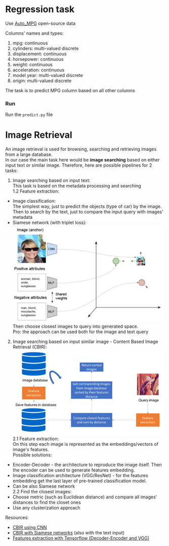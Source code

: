# Regression task
Use [Auto_MPG](https://archive.ics.uci.edu/ml/datasets/auto+mpg) open-source data <br>

Columns' names and types:
1. mpg: continuous
2. cylinders: multi-valued discrete
3. displacement: continuous
4. horsepower: continuous
5. weight: continuous
6. acceleration: continuous
7. model year: multi-valued discrete
8. origin: multi-valued discrete

The task is to predict MPG column based on all other columns

### Run
Run the `predict.py` file


# Image Retrieval
An image retrieval is used for browsing, searching and retrieving images from a large database.<br>
In our case the main task here would be **image searching** based on either input text or similar image.
Therefore, here are possible pipelines for 2 tasks:
1. Image searching based on input text:<br>
This task is based on the metadata processing and searching<br>
1.2 Feature extraction:
* Image classification:<br>
The simplest way, just to predict the objects (type of car) by the image.<br> 
Then to search by the text, just to compare the input query with images' metadata
* Siamese network (with triplet loss):<br>
![plot](assets/siamese_network.PNG)
Then choose closest images to query into generated space.<br>
Pro: the approach can be used both for the image and text query
2. Image searching based on input similar image - Content Based Image Retrieval (CBIR):<br>
![plot](assets/CBIR_pipeline.PNG)
2.1 Feature extraction: <br>
On this step each image is represented as the embeddings/vectors of image's features.<br>
Possible solutions:<br>
* Encoder-Decoder - the architecture to reproduce the image itself. Then the encoder can be used to generate features embedding.
* Image classification architecture (VGG/ResNet) - for the features embedding get the last layer of pre-trained classification model.
* Can be also Siamese network<br>
2.2 Find the closest images:
* Choose metric (such as Euclidean distance) and compare all images' distances to find the closet ones
* Use any clusterization approach 

Resources:
* [CBIR using CNN](https://medium.com/sicara/keras-tutorial-content-based-image-retrieval-convolutional-denoising-autoencoder-dc91450cc511)
* [CBIR with Siamese networks](https://neptune.ai/blog/content-based-image-retrieval-with-siamese-networks) (also with the text input)
* [Features extraction with Tensorflow (Decoder-Encoder and VGG)](https://www.analyticsvidhya.com/blog/2021/01/querying-similar-images-with-tensorflow/)